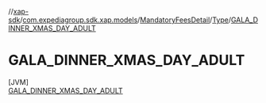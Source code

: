 //[xap-sdk](../../../../../index.md)/[com.expediagroup.sdk.xap.models](../../../index.md)/[MandatoryFeesDetail](../../index.md)/[Type](../index.md)/[GALA_DINNER_XMAS_DAY_ADULT](index.md)

# GALA_DINNER_XMAS_DAY_ADULT

[JVM]\
[GALA_DINNER_XMAS_DAY_ADULT](index.md)
